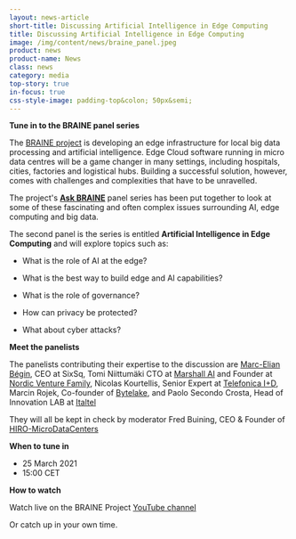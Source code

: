 ```yaml
---
layout: news-article
short-title: Discussing Artificial Intelligence in Edge Computing  
title: Discussing Artificial Intelligence in Edge Computing  
image: /img/content/news/braine_panel.jpeg
product: news
product-name: News
class: news
category: media
top-story: true
in-focus: true
css-style-image: padding-top&colon; 50px&semi;
---
```


**Tune in to the BRAINE panel series**

The [BRAINE project](https://www.braine-project.eu/) is developing an edge infrastructure for local big data processing and artificial intelligence. Edge Cloud software running in micro data centres will be a game changer in many settings, including hospitals, cities, factories and logistical hubs. Building a successful solution, however, comes with challenges and complexities that have to be unravelled. 

The project's **[Ask BRAINE](https://www.youtube.com/playlist?list=PL9i1A21WUkxj9Epo-WA3KFP_SUwu9_H6S)** panel series has been put together to look at some of these fascinating and often complex issues surrounding AI, edge computing and big data. 

The second panel is the series is entitled **Artificial Intelligence in Edge Computing** and will explore topics such as:

- What is the role of AI at the edge?

- What is the best way to build edge and AI capabilities?

- What is the role of governance?

- How can privacy be protected?

- What about cyber attacks?


**Meet the panelists**

The panelists contributing their expertise to the discussion are [Marc-Elian Bégin](), CEO at SixSq, Tomi Niittumäki CTO at [Marshall AI](https://marshallai.com/) and Founder at [Nordic Venture Family](https://www.nordicventurefamily.com/), Nicolas Kourtellis, Senior Expert at [Telefonica I+D](https://www.telefonica.com/en/home), Marcin Rojek, Co-founder of [Bytelake](https://www.bytelake.com/en/), and Paolo Secondo Crosta, Head of Innovation LAB at [Italtel](https://www.italtel.com/) 

They will all be kept in check by moderator Fred Buining, CEO & Founder of [HIRO-MicroDataCenters](http://hiro-microdatacenters.nl/)



**When to tune in**

- 25 March 2021
- 15:00 CET




**How to watch**

Watch live on the BRAINE Project [YouTube channel](https://www.youtube.com/watch?v=qp_vkrT2TIo)

Or catch up in your own time. 



